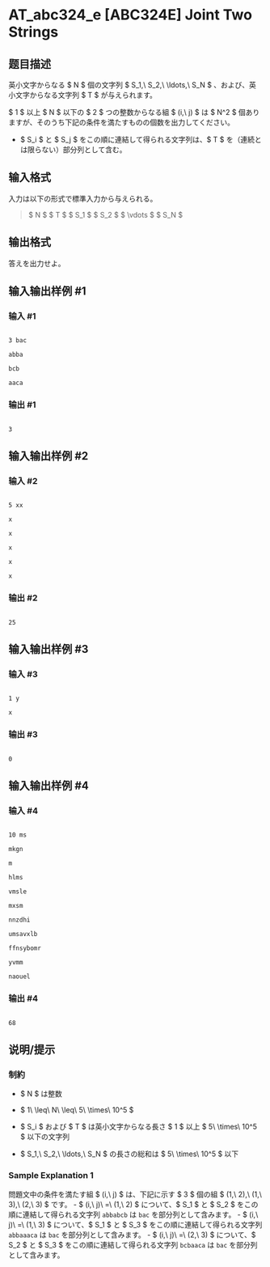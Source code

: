 # AT_abc324_e [ABC324E] Joint Two Strings

## 题目描述

[problemUrl]: https://atcoder.jp/contests/abc324/tasks/abc324_e

英小文字からなる $ N $ 個の文字列 $ S_1,\ S_2,\ \ldots,\ S_N $ 、および、英小文字からなる文字列 $ T $ が与えられます。

$ 1 $ 以上 $ N $ 以下の $ 2 $ つの整数からなる組 $ (i,\ j) $ は $ N^2 $ 個ありますが、そのうち下記の条件を満たすものの個数を出力してください。

- $ S_i $ と $ S_j $ をこの順に連結して得られる文字列は、$ T $ を（連続とは限らない）部分列として含む。

## 输入格式

入力は以下の形式で標準入力から与えられる。

> $ N $ $ T $ $ S_1 $ $ S_2 $ $ \vdots $ $ S_N $

## 输出格式

答えを出力せよ。

## 输入输出样例 #1

### 输入 #1

```
3 bac
abba
bcb
aaca
```

### 输出 #1

```
3
```

## 输入输出样例 #2

### 输入 #2

```
5 xx
x
x
x
x
x
```

### 输出 #2

```
25
```

## 输入输出样例 #3

### 输入 #3

```
1 y
x
```

### 输出 #3

```
0
```

## 输入输出样例 #4

### 输入 #4

```
10 ms
mkgn
m
hlms
vmsle
mxsm
nnzdhi
umsavxlb
ffnsybomr
yvmm
naouel
```

### 输出 #4

```
68
```

## 说明/提示

### 制約

- $ N $ は整数
- $ 1\ \leq\ N\ \leq\ 5\ \times\ 10^5 $
- $ S_i $ および $ T $ は英小文字からなる長さ $ 1 $ 以上 $ 5\ \times\ 10^5 $ 以下の文字列
- $ S_1,\ S_2,\ \ldots,\ S_N $ の長さの総和は $ 5\ \times\ 10^5 $ 以下
 
### Sample Explanation 1

問題文中の条件を満たす組 $ (i,\ j) $ は、下記に示す $ 3 $ 個の組 $ (1,\ 2),\ (1,\ 3),\ (2,\ 3) $ です。 - $ (i,\ j)\ =\ (1,\ 2) $ について、$ S_1 $ と $ S_2 $ をこの順に連結して得られる文字列 `abbabcb` は `bac` を部分列として含みます。 - $ (i,\ j)\ =\ (1,\ 3) $ について、$ S_1 $ と $ S_3 $ をこの順に連結して得られる文字列 `abbaaaca` は `bac` を部分列として含みます。 - $ (i,\ j)\ =\ (2,\ 3) $ について、$ S_2 $ と $ S_3 $ をこの順に連結して得られる文字列 `bcbaaca` は `bac` を部分列として含みます。